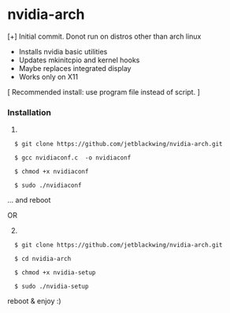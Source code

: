# nvidia-arch

[+] Initial commit. Donot run on distros other than arch linux
- Installs nvidia basic utilities
- Updates mkinitcpio and kernel hooks
- Maybe replaces integrated display 
- Works only on X11

[ Recommended install: use program file instead of script. ]

###  Installation  ###

1)

      $ git clone https://github.com/jetblackwing/nvidia-arch.git
  
      $ gcc nvidiaconf.c  -o nvidiaconf
  
      $ chmod +x nvidiaconf
  
      $ sudo ./nvidiaconf
  
  ... and reboot
  
  
   OR
  

2)

      $ git clone https://github.com/jetblackwing/nvidia-arch.git 

      $ cd nvidia-arch 

      $ chmod +x nvidia-setup 

      $ sudo ./nvidia-setup 

  reboot & enjoy :)
